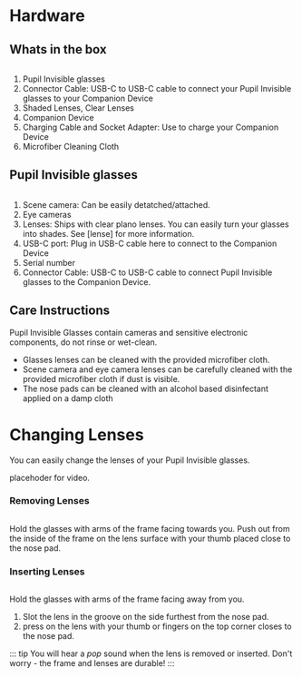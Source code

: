 # Hardware

## Whats in the box

<div style="display:flex;width:100%;justify-content:center;">
    <img :src="require('../../media/invisible/pi-components.jpg')" style="width:80%;">
</div>

1. Pupil Invisible glasses
2. Connector Cable: USB-C to USB-C cable to connect your Pupil Invisible glasses to your Companion Device
3. Shaded Lenses, Clear Lenses
4. Companion Device
5. Charging Cable and Socket Adapter: Use to charge your Companion Device
6. Microfiber Cleaning Cloth


## Pupil Invisible glasses

<div style="display:flex;width:100%;justify-content:center;">
    <img :src="require('../../media/invisible/pi-callout.jpg')" style="width:80%;">
</div>

1. Scene camera: Can be easily detatched/attached.
2. Eye cameras
3. Lenses: Ships with clear plano lenses. You can easily turn your glasses into shades. See [lense] for more information.
4. USB-C port: Plug in USB-C cable here to connect to the Companion Device
5. Serial number
6. Connector Cable: USB-C to USB-C cable to connect Pupil Invisible glasses to the Companion Device.

## Care Instructions
Pupil Invisible Glasses contain cameras and sensitive electronic components, do not rinse or wet-clean.

- Glasses lenses can be cleaned with the provided microfiber cloth.
- Scene camera and eye camera lenses can be carefully cleaned with the provided microfiber cloth if dust is visible.
- The nose pads can be cleaned with an alcohol based disinfectant applied on a damp cloth

# Changing Lenses
You can easily change the lenses of your Pupil Invisible glasses.

<!-- todo insert video -->
placehoder for video.

### Removing Lenses

<div style="display:flex;width:100%;justify-content:center;" class="pb-5">
    <img :src="require('../../media/invisible/remove-lenses.jpg')" style="width:40%;">
</div>

Hold the glasses with arms of the frame facing towards you. Push out from the inside of the frame on the lens surface with your thumb placed close to the nose pad.


### Inserting Lenses

<div style="display:flex;width:100%;justify-content:center;" class="pb-5">
    <img :src="require('../../media/invisible/insert-lenses.jpg')" style="width:40%;">
</div>

Hold the glasses with arms of the frame facing away from you.
1. Slot the lens in the groove on the side furthest from the nose pad.
2. press on the lens with your thumb or fingers on the top corner closes to the nose pad.

::: tip
You will hear a _pop_ sound when the lens is removed or inserted. Don't worry - the frame and lenses are durable!
:::